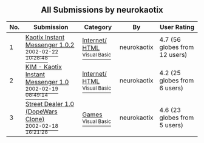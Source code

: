 ﻿<div align="center">

## All Submissions by neurokaotix

</div>

No.  | Submission | Category | By   | User Rating
---- | ---------- | -------- | ---- | -----------
1 | [Kaotix Instant Messenger 1\.0\.2<br /><sup>2002-02-22 10:28:48</sup>](https://github.com/Planet-Source-Code/neurokaotix-kaotix-instant-messenger-1-0-2__1-32026) | [Internet/ HTML<br /><sup>Visual Basic</sup>](../ByCategory/internet-html__1-34.md) | neurokaotix | 4.7 (56 globes from 12 users)
2 | [KIM \- Kaotix Instant Messenger 1\.0<br /><sup>2002-02-19 08:49:14</sup>](https://github.com/Planet-Source-Code/neurokaotix-kim-kaotix-instant-messenger-1-0__1-31929) | [Internet/ HTML<br /><sup>Visual Basic</sup>](../ByCategory/internet-html__1-34.md) | neurokaotix | 4.2 (25 globes from 6 users)
3 | [Street Dealer 1\.0 \(DopeWars Clone\)<br /><sup>2002-02-18 16:21:28</sup>](https://github.com/Planet-Source-Code/neurokaotix-street-dealer-1-0-dopewars-clone__1-31911) | [Games<br /><sup>Visual Basic</sup>](../ByCategory/games__1-38.md) | neurokaotix | 4.6 (23 globes from 5 users)
